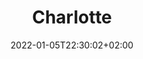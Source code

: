 ---
title: Biographie Charlotte
date: 2022-01-05T22:30:02+02:00
draft: false
description: Biographie de Charlotte Klinke
title: Charlotte
text_groups:
  - namel: Charlotte Klinke
    email: <a href="mailto:charlotte@marmotteproductions.ch">charlotte@marmotteproductions.ch</a>
  - name: <img src="/uploads/portraits/charlotte.png">
    description: <p>Charlotte Klinke décide en 2012 de partir en France, à Dunkerque d’abord, puis à Lille. Passionnée par la recherche, l’écriture et l’analyse critique, elle y obtient une licence en études cinématographiques délivrée par l’Université de Lille 3 puis débute un master international, dont un semestre se fait à l’Université de Liège, en Belgique. En possession de sa maîtrise en études cinématographiques et arts audiovisuels, elle est rappelée sur le sol helvétique, où elle termine brillamment son master en études du cinéma avec spécialisation « Théories et pratiques du cinéma », notamment en économie, à l’université de Lausanne. </p> <br> <p> En 2017, elle est membre du Jury Réseau Cinéma CH du FIFF, cette même année elle participera à la Documentary Summer School de Locarno et interviendra au Gymnase de Nyon en tant que médiatrice culturelle en 2017 et 2019. </p> <br> <p> Parallèlement à ses études, Charlotte travaillera plusieurs années en tant qu’auxiliaire projectionniste. Son diplôme en poche, elle est d’abord retenue comme enseignante à SAE Institute à Genève avant de devenir Head du département Digital Film. En collaboration avec son équipe, elle structure la formation et accompagne les étudiants dans la production de leurs films ; de l’écriture du scénario au montage. </p> <br> <p> Charlotte va participer à des tournages, intervenir en tant que chroniqueuse invitée pour le podcast Le Saloon, modérer certaines animations scolaires et projections publiques pour Roadmovie puis, enfin, décider en 2020 de créer sa société de production. Si depuis plusieurs années ce n’était que fantasme, l’envie de produire les films de sa sœur Juliette Klinke, réalisatrice, devient un véritable moteur pour ce nouveau choix professionnel. </p>
---